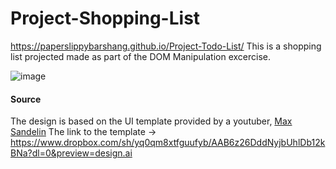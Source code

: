 # Project-Shopping-List
https://paperslippybarshang.github.io/Project-Todo-List/
This is a shopping list projected made as part of the DOM Manipulation excercise. 

![image](https://user-images.githubusercontent.com/44216709/108302746-98480800-7172-11eb-85ce-c00184b27ac3.png)


#### Source

The design is based on the UI template provided by a youtuber, [Max Sandelin](https://www.youtube.com/watch?v=2wCpkOk2uCg&ab_channel=MaxSandelin)
The link to the template -> https://www.dropbox.com/sh/yq0qm8xtfguufyb/AAB6z26DddNyjbUhlDb12kBNa?dl=0&preview=design.ai
